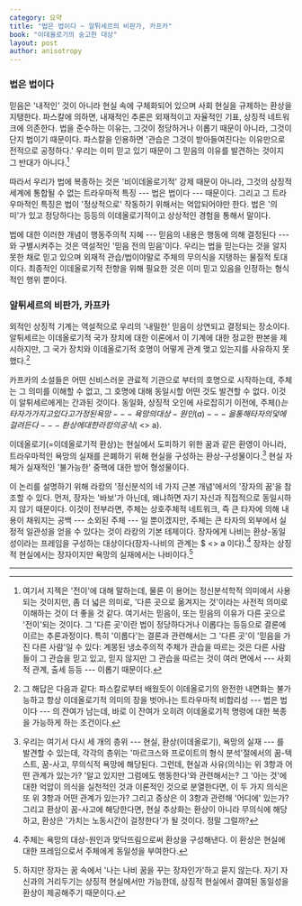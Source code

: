 ```yaml
---
category: 요약
title: "법은 법이다 ~ 알튀세르의 비판가, 카프카"
book: "이데올로기의 숭고한 대상"
layout: post
author: anisotropy
---
```


### 법은 법이다

믿음은 '내적인' 것이 아니라 현실 속에 구체화되어 있으며 사회 현실을 규제하는 환상을 지탱한다. 파스칼에 의하면, 내재적인 추론은 외재적이고 자율적인 기표, 상징적 네트워크에 의존한다. 법을 준수하는 이유는, 그것이 정당하거나 이롭기 때문이 아니라, 그것이 단지 법이기 때문이다. 파스칼을 인용하면 '관습은 그것이 받아들여진다는 이유만으로 전적으로 공정하다.' 우리는 이미 믿고 있기 때문이 그 믿음의 이유를 발견하는 것이지 그 반대가 아니다.[^transference]

따라서 우리가 법에 복종하는 것은 '비이데올로기적' 강제 때문이 아니라, 그것의 상징적 세계에 통합될 수 없는 트라우마적 특징 --- 법은 법이다 --- 때문이다. 그리고 그 트라우마적인 특징은 법이 '정상적으로' 작동하기 위해서는 억압되어야만 한다. 법은 '의미'가 있고 정당하다는 등등의 이데올로기적이고 상상적인 경험을 통해서 말이다.

법에 대한 이러한 개념이 행동주의적 지혜 --- 믿음의 내용은 행동에 의해 결정된다 --- 와 구별시켜주는 것은 역설적인 '믿음 전의 믿음'이다. 우리는 법을 믿는다는 것을 알지 못한 채로 믿고 있으며 외재적 관습/법이야말로 주체의 무의식을 지탱하는 물질적 토대이다. 최종적인 이데올로기적 전향을 위해 필요한 것은 이미 믿고 있음을 인정하는 형식적인 행위 뿐이다.

### 알튀세르의 비판가, 카프카

외적인 상징적 기계는 역설적으로 우리의 '내밀한' 믿음이 상연되고 결정되는 장소이다. 알튀세르는 이데올로기적 국가 장치에 대한 이론에서 이 기계에 대한 정교한 판본을 제시하지만, 그 국가 장치와 이데올로기적 호명이 어떻게 관계 맺고 있는지를 사유하지 못했다.[^answer]

카프카의 소설들은 어떤 신비스러운 관료적 기관으로 부터의 호명으로 시작하는데, 주체는 그 의미를 이해할 수 없고, 그 호명에 대해 동일시할 어떤 것도 발견할 수 없다. 이것이 알튀세르에게는 간과된 것이다. 동일화, 상징적 오인에 사로잡히기 이전에, 주체($)는 타자가 가지고 있다고 가정된 욕망 --- 욕망의 대상-원인(a) --- 을 통해 타자의 덫에 걸려든다 --- 환상에 대한 라캉의 공식($ <> a).

이데올로기(=이데올로기적 환상)는 현실에서 도피하기 위한 꿈과 같은 환영이 아니라, 트라우마적인 욕망의 실재를 은폐하기 위해 현실을 구성하는 환상-구성물이다.[^triad] 현실 자체가 실재적인 '불가능한' 중핵에 대한 방어 형성물이다.

이 논리를 설명하기 위해 라캉의 '정신분석의 네 가지 근본 개념'에서의 '장자의 꿈'을 참조할 수 있다. 먼저, 장자는 '바보'가 아닌데, 왜냐하면 자기 자신과 직접적으로 동일시하지 않기 때문이다. 이것이 전부라면, 주체는 상호주체적 네트워크, 즉 큰 타자에 의해 내용이 채워지는 공백 --- 소외된 주체 --- 일 뿐이겠지만, 주체는 큰 타자의 외부에서 실정적 일관성을 얻을 수 있다는 것이 라캉의 기본 테제이다. 장자에게 나비는 환상-동일성이라는 프레임을 구성하는 대상이다(장자-나비의 관계는 $ <> a 이다).[^frame] 장자는 상징적 현실에서는 장자이지만 욕망의 실재에서는 나비이다.[^nonsymmetry]

---

[^transference]: 여기서 지젝은 '전이'에 대해 말하는데, 물론 이 용어는 정신분석학적 의미에서 사용되는 것이지만, 좀 더 넓은 의미로, '다른 곳으로 옮겨지는 것'이라는 사전적 의미로 이해하는 것이 더 좋을 것 같다. 여기서는 믿음이, 또는 믿음의 이유가 다른 곳으로 '전이'되는 것이다. 그 '다른 곳'이란 법이 정당하다거나 이롭다는 등등으로 결론에 이르는 추론과정이다. 특히 '이롭다'는 결론과 관련해서는 그 '다른 곳'이 '믿음을 가진 다른 사람'일 수 있다: 계몽된 냉소주의적 주체가 관습을 따르는 것은 다른 사람들이 그 관습을 믿고 있고, 믿지 않지만 그 관습을 따르는 것이 여러 면에서 --- 사회적 관계, 출세 등등 --- 이롭기 때문이다.

[^answer]: 그 해답은 다음과 같다: 파스칼로부터 배웠듯이 이데올로기의 완전한 내면화는 불가능하고 항상 이데올로기적 의미의 장을 벗어나는 트라우마적 비합리성 --- 법은 법이다 --- 의 잔여가 남는데, 바로 이 잔여가 오히려 이데올로기적 명령에 대한 복종을 가능하게 하는 조건이다.

[^triad]: 우리는 여기서 다시 세 개의 층위 --- 현실, 환상(이데올로기), 욕망의 실재 --- 를 발견할 수 있는데, 각각의 층위는 '마르크스와 프로이트의 형식 분석'절에서의 꿈-텍스트, 꿈-사고, 무의식적 욕망에 해당된다. 그런데, 현실과 사유(의식)는 위 3항과 어떤 관계가 있는가? '알고 있지만 그럼에도 행동한다'와 관련해서는? 그 '아는 것'에 대한 억압이 의식을 실천적인 것과 이론적인 것으로 분열한다면, 이 두 가지 의식은 또 위 3항과 어떤 관계가 있는가? 그리고 증상은 이 3항과 관련해 '어디에' 있는가? 그리고 환상이 꿈-사고에 해당한다면, 현실 추상화는 환상이 아니라 무의식에 해당하고, 환상은 '가치는 노동시간이 걸정한다'가 될 것이다. 정말 그럴까?

[^frame]: 주체는 욕망의 대상-원인과 맞닥뜨림으로써 환상을 구성해낸다. 이 환상은 현실에 대한 프레임으로서 주체에게 동일성을 부여한다.

[^nonsymmetry]: 하지만 장자는 꿈 속에서 '나는 나비 꿈을 꾸는 장자인가'하고 묻지 않는다. 자기 자신과의 거리두기는 상징적 현실에서만 가능한데, 상징적 현실에서 결여된 동일성을 환상이 제공해주기 때문이다.